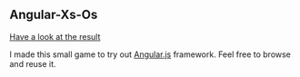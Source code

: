 ## Angular-Xs-Os

[Have a look at the result](http://cedias.github.com/Angular-Xs-Os)

I made this small game to try out [Angular.js](http://angularjs.org/) framework. Feel free to browse and reuse it.


